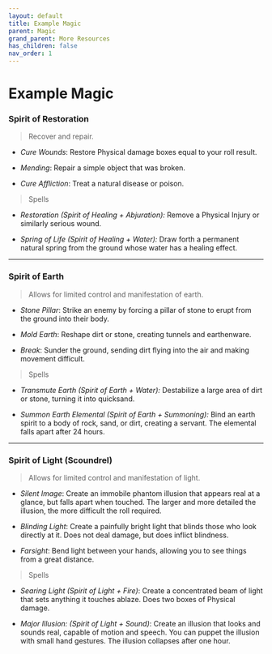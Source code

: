 ```yaml
---
layout: default
title: Example Magic
parent: Magic
grand_parent: More Resources
has_children: false
nav_order: 1
---
```


# Example Magic

### Spirit of Restoration

> Recover and repair.

-   _Cure Wounds_: Restore Physical damage boxes equal to your roll result.

-   _Mending_: Repair a simple object that was broken.

-   _Cure Affliction_: Treat a natural disease or poison.

> Spells

-   _Restoration (Spirit of Healing + Abjuration):_ Remove a Physical Injury or similarly serious wound.

-   _Spring of Life (Spirit of Healing + Water):_ Draw forth a permanent natural spring from the ground whose water has a healing effect.

---

### Spirit of Earth

> Allows for limited control and manifestation of earth.

-   _Stone Pillar_: Strike an enemy by forcing a pillar of stone to erupt from the ground into their body.

-   _Mold Earth_: Reshape dirt or stone, creating tunnels and earthenware.

-   _Break_: Sunder the ground, sending dirt flying into the air and making movement difficult.

> Spells

-   _Transmute Earth (Spirit of Earth + Water):_ Destabilize a large area of dirt or stone, turning it into quicksand.

-   _Summon Earth Elemental (Spirit of Earth + Summoning):_ Bind an earth spirit to a body of rock, sand, or dirt, creating a servant. The elemental falls apart after 24 hours.

---

### Spirit of Light (Scoundrel)

> Allows for limited control and manifestation of light.

-   _Silent Image_: Create an immobile phantom illusion that appears real at a glance, but falls apart when touched. The larger and more detailed the illusion, the more difficult the roll required.

-   _Blinding Light_: Create a painfully bright light that blinds those who look directly at it. Does not deal damage, but does inflict blindness.

-   _Farsight_: Bend light between your hands, allowing you to see things from a great distance.

> Spells

-   _Searing Light (Spirit of Light + Fire)_: Create a concentrated beam of light that sets anything it touches ablaze. Does two boxes of Physical damage.

-   _Major Illusion: (Spirit of Light + Sound)_: Create an illusion that looks and sounds real, capable of motion and speech. You can puppet the illusion with small hand gestures. The illusion collapses after one hour.
